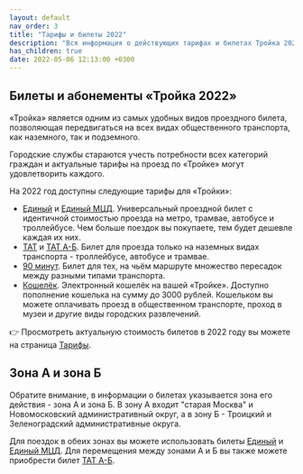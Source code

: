 ```yaml
---
layout: default
nav_order: 3
title: "Тарифы и билеты 2022"
description: "Вся информация о действующих тарифах и билетах Тройка 2022"
has_children: true
date: 2022-05-06 12:13:00 +0300
---
```


## Билеты и абонементы «Тройка 2022»

«Тройка» является одним из самых удобных видов проездного билета, позволяющая
передвигаться на всех видах общественного транспорта, как наземного, так и подземного.

Городские службы стараются учесть потребности всех категорий граждан и актуальные тарифы
на проезд по «Тройке» могут удовлетворить каждого.

На 2022 год доступны следующие тарифы для «Тройки»:

- [Единый](/troika/tickets/single/) и [Единый МЦД](/troika/tickets/single/). Универсальный проездной билет с идентичной стоимостью проезда на метро, трамвае, автобусе и троллейбусе. Чем больше поездок вы покупаете, тем будет дешевле каждая их них.
- [ТАТ](/troika/tickets/tat/) и [ТАТ А-Б](/troika/tickets/tat-ab/). Билет для проезда только на наземных видах транспорта - троллейбусе, автобусе и трамвае.
- [90 минут](/troika/tickets/90minutes/). Билет для тех, на чьём маршруте множество пересадок между разными типами транспорта.
- [Кошелёк](/troika/tickets/purse/). Электронный кошелёк на вашей «Тройке». Доступно пополнение кошелька на сумму до 3000 рублей. Кошельком вы можете оплачивать проезд в общественном транспорте, проход в музеи и другие виды городских развлечений.

:point_right: Просмотреть актуальную стоимость билетов в 2022 году вы можете на страница [Тарифы](https://supertroika.ru/tariffs).

## Зона А и зона Б

Обратите внимание, в информации о билетах указывается зона его действия - зона А и зона Б. В зону А входит "старая Москва" и
Новомосковский административный округ, а в зону Б - Троицкий и Зеленоградский административные округа.

Для поездок в обеих зонах вы можете использовать билеты [Единый](/troika/tickets/single/) и [Единый МЦД](/troika/tickets/single/).
Для перемещения между зонами А и Б вы также можете приобрести билет [ТАТ А-Б](/troika/tickets/tat-ab/).
